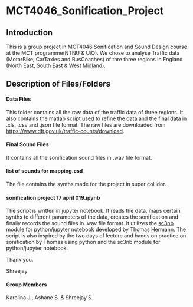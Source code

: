 # MCT4046_Sonification_Project

## Introduction
This is a group project in MCT4046 Sonification and Sound Design course at the MCT programme(NTNU & UiO). We chose to analyse Traffic data (MotorBike, CarTaxies and BusCoaches) of thre three regions in England (North East, South East &  West Midland).

## Description of Files/Folders
#### Data Files
This folder contains all the raw data of the traffic data of three regions. It also contains the matlab script used to refine the data and the final data in .xls, .csv and .json file format. The raw files are downloaded from https://www.dft.gov.uk/traffic-counts/download.


#### Final Sound Files
It contains all the sonification sound files in .wav file format.

#### list of sounds for mapping.csd
The file contains the synths made for the project in super collidor.

#### sonification project 17 april 019.ipynb
The script is written in jupyter notebook. It reads the data, maps certain synths to different parameters of the data, creates the sonification and finally records the sound files in .wav file format. It utilizes the <a href="https://github.com/thomas-hermann/sc3nb" target="_blank">sc3nb module</a> for python/jupyter notebook developed by <a href="https://sonification.de/thermann/" target="_blank">Thomas Hermann</a>. The script is also inspired by the two days of lecture and hands on practice on sonification by Thomas using python and the sc3nb module for python/jupyter notebook.


Thank you.

Shreejay


#### Group Members

Karolina J., Ashane S. & Shreejay S.
